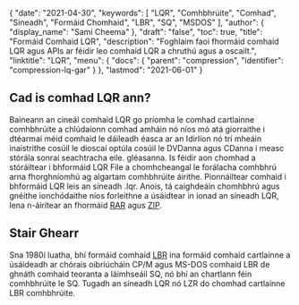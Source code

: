 {
  "date": "2021-04-30",
  "keywords": [
"LQR",
"Comhbhrúite",
"Comhad",
"Síneadh",
"Formáid Chomhaid",
"LBR",
"SQ",
"MSDOS"
],
  "author": {
    "display_name": "Sami Cheema"
},
  "draft": "false",
  "toc": true,
  "title": "Formáid Comhaid LQR",
  "description": "Foghlaim faoi fhormáid comhaid LQR agus APIs ar féidir leo comhaid LQR a chruthú agus a oscailt.",
  "linktitle": "LQR",
  "menu": {
    "docs": {
      "parent": "compression",
      "identifier": "compression-lq-gar"
}
},
  "lastmod": "2021-06-01"
}

## Cad is comhad LQR ann? ##

Baineann an cineál comhaid LQR go príomha le comhad cartlainne comhbhrúite a chlúdaíonn comhad amháin nó níos mó atá giorraithe i dtéarmaí méid comhaid le dáileadh éasca ar an Idirlíon nó trí mheáin inaistrithe cosúil le dioscaí optúla cosúil le DVDanna agus CDanna i measc stórála sonraí seachtracha eile. gléasanna. Is féidir aon chomhad a stóráiltear i bhformáid LQR File a chomhcheangal le forálacha comhbhrú arna fhorghníomhú ag algartam comhbhrúite áirithe. Pionnáiltear comhaid i bhformáid LQR leis an síneadh .lqr. Anois, tá caighdeáin chomhbhrú agus gnéithe ionchódaithe níos forleithne a úsáidtear in ionad an síneadh LQR, lena n-áirítear an fhormáid [RAR](/compression/rar/) agus [ZIP](/compression/zip/).

## Stair Ghearr ##

Sna 1980í luatha, bhí formáid comhaid [LBR](/compression/lbr/) ina formáid comhaid cartlainne a úsáideadh ar chórais oibriúcháin CP/M agus MS-DOS comhaid LBR de ghnáth comhaid teoranta a láimhseáil SQ, nó bhí an chartlann féin comhbhrúite le SQ. Tugadh an síneadh LQR nó LZR do chomhad cartlainne LBR comhbhrúite.

